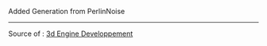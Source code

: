 Added Generation from PerlinNoise

---
Source of : [3d Engine Developpement](3d%20Engine%20Developpement)